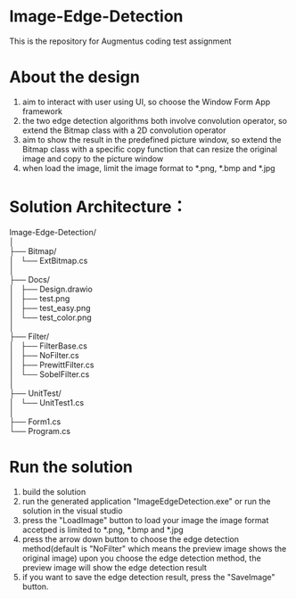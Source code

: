 # Image-Edge-Detection
This is the repository for Augmentus coding test assignment

# About the design
1. aim to interact with user using UI, so choose the Window Form App framework
2. the two edge detection algorithms both involve convolution operator, so extend the Bitmap class with a 2D convolution operator
3. aim to show the result in the predefined picture window, so extend the Bitmap class with a specific copy function that can resize the original image and copy to the picture window
4. when load the image, limit the image format to *.png, *.bmp and *.jpg

# Solution Architecture：
  Image-Edge-Detection/  
  │  
  ├── Bitmap/    
  │   └── ExtBitmap.cs  
  │  
  ├── Docs/  
  │   ├── Design.drawio  
  │   ├── test.png  
  │   ├── test_easy.png  
  │   └── test_color.png  
  │  
  ├── Filter/  
  │   ├── FilterBase.cs  
  │   ├── NoFilter.cs  
  │   ├── PrewittFilter.cs  
  │   └── SobelFilter.cs  
  │   
  ├── UnitTest/  
  │   └── UnitTest1.cs  
  │  
  ├── Form1.cs  
  └── Program.cs  
 

# Run the solution
1. build the solution
2. run the generated application "ImageEdgeDetection.exe" or run the solution in the visual studio
3. press the "LoadImage" button to load your image
	the image format accetped is limited to *.png, *.bmp and *.jpg
4. press the arrow down button to choose the edge detection method(default is "NoFilter" which means the preview image shows the original image)
   upon you choose the edge detection method, the preview image will show the edge detection result
5. if you want to save the edge detection result, press the "SaveImage" button.
